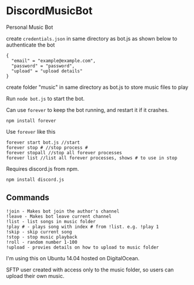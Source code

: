 # DiscordMusicBot
Personal Music Bot

create `credentials.json` in same directory as bot.js as shown below to authenticate the bot

    {
      "email" = "example@example.com",
      "password" = "password",
      "upload" = "upload details"
    }
  
create folder "music" in same directory as bot.js to store music files to play

Run `node bot.js` to start the bot.

Can use `forever` to keep the bot running, and restart it if it crashes.

    npm install forever
    
Use `forever` like this

    forever start bot.js //start
    forever stop # //stop process #
    forever stopall //stop all forever processes
    forever list //list all forever processes, shows # to use in stop
    

Requires discord.js from npm.

    npm install discord.js

Commands
--------
    !join - Makes bot join the author's channel
    !leave - Makes bot leave current channel
    !list - list songs in music folder
    !play # - plays song with index # from !list. e.g. !play 1
    !skip - skip current song
    !stop - stop music playback
    !roll - random number 1-100
    !upload - provies details on how to upload to music folder

I'm using this on Ubuntu 14.04 hosted on DigitalOcean.

SFTP user created with access only to the music folder, so users can upload their own music.
